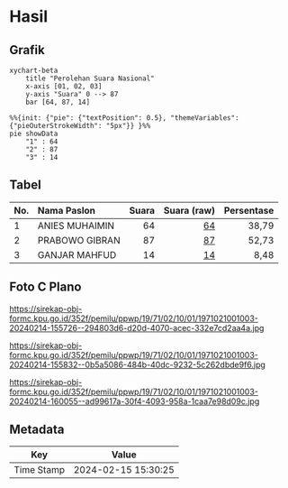 # Hasil

## Grafik

```mermaid
xychart-beta
    title "Perolehan Suara Nasional"
    x-axis [01, 02, 03]
    y-axis "Suara" 0 --> 87
    bar [64, 87, 14]
```

```mermaid
%%{init: {"pie": {"textPosition": 0.5}, "themeVariables": {"pieOuterStrokeWidth": "5px"}} }%%
pie showData
    "1" : 64
    "2" : 87
    "3" : 14
```

## Tabel

| No. | Nama Paslon    | Suara | Suara (raw) | Persentase |
|:--- |:-------------- | -----:| -----------:| ----------:|
| 1   | ANIES MUHAIMIN | 64    | [64][p-1]   | 38,79      |
| 2   | PRABOWO GIBRAN | 87    | [87][p-2]   | 52,73      |
| 3   | GANJAR MAHFUD  | 14    | [14][p-3]   | 8,48       |


[p-1]: https://github.com/gigit-pemilu/pemilu-2024/blob/main/pilpres/hitung-suara/sub/19-kepulauan-bangka-belitung/sub/71-kota-pangkal-pinang/sub/02-taman-sari/sub/1001-opas-indah/sub/003-tps/sub/paslon-1.txt
[p-2]: https://github.com/gigit-pemilu/pemilu-2024/blob/main/pilpres/hitung-suara/sub/19-kepulauan-bangka-belitung/sub/71-kota-pangkal-pinang/sub/02-taman-sari/sub/1001-opas-indah/sub/003-tps/sub/paslon-2.txt
[p-3]: https://github.com/gigit-pemilu/pemilu-2024/blob/main/pilpres/hitung-suara/sub/19-kepulauan-bangka-belitung/sub/71-kota-pangkal-pinang/sub/02-taman-sari/sub/1001-opas-indah/sub/003-tps/sub/paslon-3.txt

## Foto C Plano

https://sirekap-obj-formc.kpu.go.id/352f/pemilu/ppwp/19/71/02/10/01/1971021001003-20240214-155726--294803d6-d20d-4070-acec-332e7cd2aa4a.jpg

https://sirekap-obj-formc.kpu.go.id/352f/pemilu/ppwp/19/71/02/10/01/1971021001003-20240214-155832--0b5a5086-484b-40dc-9232-5c262dbde9f6.jpg

https://sirekap-obj-formc.kpu.go.id/352f/pemilu/ppwp/19/71/02/10/01/1971021001003-20240214-160055--ad99617a-30f4-4093-958a-1caa7e98d09c.jpg


## Metadata

| Key        | Value               |
| ---------- | ------------------- |
| Time Stamp | 2024-02-15 15:30:25 |



